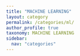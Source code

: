 ```yaml
---
title: "MACHINE LEARNING"
layout: category
permalink: /categories/ml/
author_profile: true
taxonomy: MACHINE LEARNING
sidebar:
  nav: "categories"
---
```

